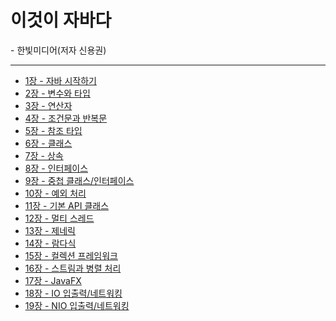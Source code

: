 <h1>이것이 자바다</h1>
- 한빛미디어(저자 신용권)

<hr>

<ul>
  <li><a href="https://github.com/leesh125/This_is_Java/tree/master/this_is_java/chap01">1장  - 자바 시작하기</a></li>
  <li><a href="#">2장  - 변수와 타입</a></li>
  <li><a href="#">3장  - 연산자</a></li>
  <li><a href="#">4장  - 조건문과 반복문</a></li>
  <li><a href="#">5장  - 참조 타입</a></li>
  <li><a href="#">6장  - 클래스</a></li>
  <li><a href="#">7장  - 상속</a></li>
  <li><a href="#">8장  - 인터페이스</a></li>
  <li><a href="#">9장  - 중첩 클래스/인터페이스</a></li>
  <li><a href="#">10장 - 예외 처리</a></li>
  <li><a href="#">11장 - 기본 API 클래스</a></li>
  <li><a href="#">12장 - 멀티 스레드</a></li>
  <li><a href="#">13장 - 제네릭</a></li>
  <li><a href="#">14장 - 람다식</a></li>
  <li><a href="#">15장 - 컬렉션 프레임워크</a></li>
  <li><a href="#">16장 - 스트림과 병렬 처리</a></li>
  <li><a href="#">17장 - JavaFX</a></li>
  <li><a href="#">18장 - IO 입출력/네트워킹</a></li>
  <li><a href="#">19장 - NIO 입출력/네트워킹</a></li>
</ul>
